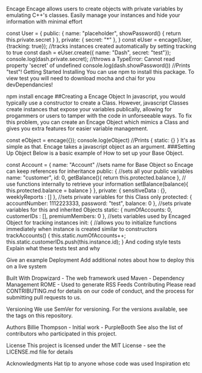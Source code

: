 Encage
Encage allows users to create objects with private variables by emulating C++'s classes. Easily manage your instances and hide your information with minimal effort

const User = {
  public: { name: "placeholder", showPassword() { return this.private.secret } },
  private: { secret: "*" },
}
const eUser = encage(User, {tracking: true}); //tracks instances created automatically by setting tracking to true
const dash = eUser.create({ name: "Dash", secret: "test"});
console.log(dash.private.secret); //throws a TypeError: Cannot read property 'secret' of undefined
console.log(dash.showPassword()) //Prints "test"!
Getting Started
Installing
You can use npm to install this package. To view test you will need to download mocha and chai for you devDependancies!

npm install encage
##Creating a Encage Object In javascript, you would typically use a constructor to create a Class. However, javascript Classes create instances that expose your variables publically, allowing for progammers or users to tamper with the code in unforseeable ways. To fix this problem, you can create an Encage Object which mimics a Class and gives you extra features for easier variable management.

const eObject = encage({});
console.log(eObject) //Prints { static: {} }
It's as simple as that. Encage takes a javascript object as an argument. ###Setting Up Object Below is a basic example of How to set up your Base Object.

const Account = {
  name: "Account" //sets name for Base Object so Encage can keep references for inheritance
  public: { //sets all your public variables
    name: "customer", 
    id: 0,
    getBalance(){ return this.protected.balance }, // use functions internally to retrieve your information
    setBalance(balance){ this.protected.balance = balance }
  },
  private: { sensitiveData : {}, weeklyReports : [] }, //sets private variables for this Class only
  protected: { accountNumber: 1112223333, password: "test", balance: 0 }, //sets private variables for this and inherited Objects
  static: { numOfAccounts: 0, customerIDs : [], premiumMembers: 0 }, //sets variables used by Encaged Object for tracking instances
  init: { //allows you to initialize functions immediately when instance is created similar to constructors
    trackAccounts() {
      this.static.numOfAccounts++;
      this.static.customerIDs.push(this.instance.id);
  }
And coding style tests
Explain what these tests test and why

Give an example
Deployment
Add additional notes about how to deploy this on a live system

Built With
Dropwizard - The web framework used
Maven - Dependency Management
ROME - Used to generate RSS Feeds
Contributing
Please read CONTRIBUTING.md for details on our code of conduct, and the process for submitting pull requests to us.

Versioning
We use SemVer for versioning. For the versions available, see the tags on this repository.

Authors
Billie Thompson - Initial work - PurpleBooth
See also the list of contributors who participated in this project.

License
This project is licensed under the MIT License - see the LICENSE.md file for details

Acknowledgments
Hat tip to anyone whose code was used
Inspiration
etc